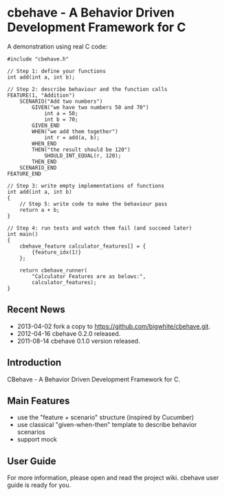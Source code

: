 cbehave - A Behavior Driven Development Framework for C
=======

A demonstration using real C code:

    #include "cbehave.h"

    // Step 1: define your functions
    int add(int a, int b);

    // Step 2: describe behaviour and the function calls
    FEATURE(1, "Addition")
        SCENARIO("Add two numbers")
            GIVEN("we have two numbers 50 and 70")
                int a = 50;
                int b = 70;
            GIVEN_END
            WHEN("we add them together")
                int r = add(a, b);
            WHEN_END
            THEN("the result should be 120")
                SHOULD_INT_EQUAL(r, 120);
            THEN_END
        SCENARIO_END
    FEATURE_END

    // Step 3: write empty implementations of functions
    int add(int a, int b)
    {
        // Step 5: write code to make the behaviour pass
        return a + b;
    }

    // Step 4: run tests and watch them fail (and succeed later)
    int main()
    {
        cbehave_feature calculator_features[] = {
            {feature_idx(1)}
        };

        return cbehave_runner(
            "Calculator Features are as belows:",
            calculator_features);
    }

Recent News
-----------
 - 2013-04-02 fork a copy to https://github.com/bigwhite/cbehave.git.
 - 2012-04-16 cbehave 0.2.0 released.
 - 2011-08-14 cbehave 0.1.0 version released.

Introduction
-------------
CBehave - A Behavior Driven Development Framework for C.

Main Features
-------------

 - use the "feature + scenario" structure (inspired by Cucumber)
 - use classical "given-when-then" template to describe behavior scenarios
 - support mock

User Guide
-------------
For more information, please open and read the project wiki. cbehave user guide is ready for you.

